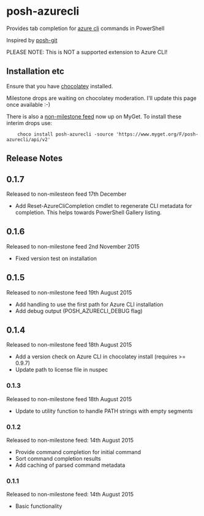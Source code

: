 # posh-azurecli
Provides tab completion for [azure cli](https://azure.microsoft.com/en-us/documentation/articles/xplat-cli/) commands in PowerShell

Inspired by [posh-git](https://github.com/dahlbyk/posh-git)

PLEASE NOTE: This is NOT a supported extension to Azure CLI!

## Installation etc
Ensure that you have [chocolatey](https://chocolatey.org/) installed.


Milestone drops are waiting on chocolatey moderation. I'll update this page once available :-)

There is also a [non-milestone feed](https://www.myget.org/F/posh-azurecli/api/v2) now up on MyGet. 
To install these interim drops use:

```
    choco install posh-azurecli -source 'https://www.myget.org/F/posh-azurecli/api/v2'
```

## Release Notes

## 0.1.7
Released to non-milesteon feed 17th December
* Add Reset-AzureCliCompletion cmdlet to regenerate CLI metadata for completion. This helps towards PowerShell Gallery listing.

## 0.1.6
Released to non-milestone feed 2nd November 2015
* Fixed version test on installation


## 0.1.5
Released to non-milestone feed 19th August 2015
* Add handling to use the first path for Azure CLI installation
* Add debug output (POSH_AZURECLI_DEBUG flag)

## 0.1.4
Released to non-milestone feed 18th August 2015
* Add a version check on Azure CLI in chocolatey install (requires >= 0.9.7)
* Update path to license file in nuspec

### 0.1.3
Released to non-milestone feed 18th August 2015
* Update to utility function to handle PATH strings with empty segments

### 0.1.2 
Released to non-milestone feed: 14th August 2015
* Provide command completion for initial command
* Sort command completion results
* Add caching of parsed command metadata
 
### 0.1.1
Released to non-milestone feed: 14th August 2015
* Basic functionality

